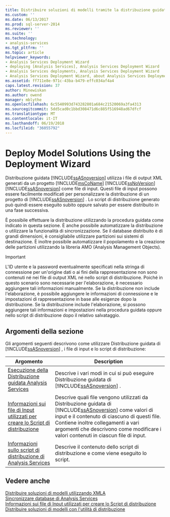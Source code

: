 ```yaml
---
title: Distribuire soluzioni di modelli tramite la distribuzione guidata | Documenti Microsoft
ms.custom: ''
ms.date: 06/13/2017
ms.prod: sql-server-2014
ms.reviewer: ''
ms.suite: ''
ms.technology:
- analysis-services
ms.tgt_pltfrm: ''
ms.topic: article
helpviewer_keywords:
- Analysis Services Deployment Wizard
- deploying [Analysis Services], Analysis Services Deployment Wizard
- Analysis Services deployments, Analysis Services Deployment Wizard
- Analysis Services Deployment Wizard, about Analysis Services Deployment Wizard
ms.assetid: ff711e8e-971c-43ba-b479-effc034af4a4
caps.latest.revision: 37
author: Minewiskan
ms.author: owend
manager: mblythe
ms.openlocfilehash: 6c5540993d743282801a684c21520069a3fa4313
ms.sourcegitcommit: 5dd5cad0c1bbd308471d6c885f516948ad67dfcf
ms.translationtype: MT
ms.contentlocale: it-IT
ms.lasthandoff: 06/19/2018
ms.locfileid: "36055792"
---
```

# <a name="deploy-model-solutions-using-the-deployment-wizard"></a>Deploy Model Solutions Using the Deployment Wizard
  Distribuzione guidata [!INCLUDE[ssASnoversion](../../includes/ssasnoversion-md.md)] utilizza i file di output XML generati da un progetto [!INCLUDE[msCoName](../../includes/msconame-md.md)] [!INCLUDE[ssNoVersion](../../includes/ssnoversion-md.md)] [!INCLUDE[ssASnoversion](../../includes/ssasnoversion-md.md)] come file di input. Questi file di input possono essere facilmente modificati per personalizzare la distribuzione di un progetto di [!INCLUDE[ssASnoversion](../../includes/ssasnoversion-md.md)] . Lo script di distribuzione generato può quindi essere eseguito subito oppure salvato per essere distribuito in una fase successiva.  
  
 È possibile effettuare la distribuzione utilizzando la procedura guidata come indicato in questa sezione. È anche possibile automatizzare la distribuzione o utilizzare la funzionalità di sincronizzazione. Se il database distribuito è di grandi dimensioni, è consigliabile utilizzare partizioni sui sistemi di destinazione. È inoltre possibile automatizzare il popolamento e la creazione delle partizioni utilizzando la libreria AMO (Analysis Management Objects).  
  
> [!IMPORTANT]  
>  L'ID utente e la password eventualmente specificati nella stringa di connessione per un'origine dati o ai fini della rappresentazione non sono contenuti né nei file di output XML né nello script di distribuzione. Poiché in questo scenario sono necessarie per l'elaborazione, è necessario aggiungere tali informazioni manualmente. Se la distribuzione non include l'elaborazione, è possibile aggiungere le informazioni di connessione e le impostazioni di rappresentazione in base alle esigenze dopo la distribuzione. Se la distribuzione include l'elaborazione, si possono aggiungere tali informazioni e impostazioni nella procedura guidata oppure nello script di distribuzione dopo il relativo salvataggio.  
  
## <a name="in-this-section"></a>Argomenti della sezione  
 Gli argomenti seguenti descrivono come utilizzare Distribuzione guidata di [!INCLUDE[ssASnoversion](../../includes/ssasnoversion-md.md)] , i file di input e lo script di distribuzione:  
  
|Argomento|Description|  
|-----------|-----------------|  
|[Esecuzione della Distribuzione guidata Analysis Services](running-the-analysis-services-deployment-wizard.md)|Descrive i vari modi in cui si può eseguire Distribuzione guidata di [!INCLUDE[ssASnoversion](../../includes/ssasnoversion-md.md)] .|  
|[Informazioni sui file di Input utilizzati per creare lo Script di distribuzione](deployment-script-files-input-used-to-create-deployment-script.md)|Descrive quali file vengono utilizzati da Distribuzione guidata di [!INCLUDE[ssASnoversion](../../includes/ssasnoversion-md.md)] come valori di input e il contenuto di ciascuno di questi file. Contiene inoltre collegamenti a vari argomenti che descrivono come modificare i valori contenuti in ciascun file di input.|  
|[Informazioni sullo script di distribuzione di Analysis Services](understanding-the-analysis-services-deployment-script.md)|Descrive il contenuto dello script di distribuzione e come viene eseguito lo script.|  
  
## <a name="see-also"></a>Vedere anche  
 [Distribuire soluzioni di modelli utilizzando XMLA](deploy-model-solutions-using-xmla.md)   
 [Sincronizzare database di Analysis Services](synchronize-analysis-services-databases.md)   
 [Informazioni sui file di Input utilizzati per creare lo Script di distribuzione](deployment-script-files-input-used-to-create-deployment-script.md)   
 [Distribuire soluzioni di modelli con l'utilità di distribuzione](deploy-model-solutions-with-the-deployment-utility.md)  
  
  